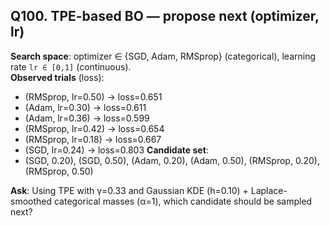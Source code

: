 ## Q100. TPE-based BO — propose next (optimizer, lr)
**Search space**: optimizer ∈ {SGD, Adam, RMSprop} (categorical), learning rate `lr ∈ [0,1]` (continuous).  
**Observed trials** (loss):
- (RMSprop, lr=0.50) → loss=0.651
- (Adam, lr=0.30) → loss=0.611
- (Adam, lr=0.36) → loss=0.599
- (RMSprop, lr=0.42) → loss=0.654
- (RMSprop, lr=0.18) → loss=0.667
- (SGD, lr=0.24) → loss=0.803
**Candidate set**:
- (SGD, 0.20), (SGD, 0.50), (Adam, 0.20), (Adam, 0.50), (RMSprop, 0.20), (RMSprop, 0.50)

**Ask**: Using TPE with γ=0.33 and Gaussian KDE (h=0.10) + Laplace-smoothed categorical masses (α=1), which candidate should be sampled next?